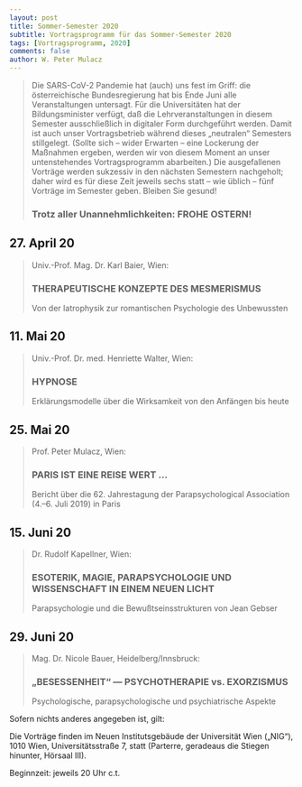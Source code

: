 ```yaml
---
layout: post
title: Sommer-Semester 2020
subtitle: Vortragsprogramm für das Sommer-Semester 2020
tags: [Vortragsprogramm, 2020]
comments: false
author: W. Peter Mulacz
---
```


> Die SARS-CoV-2 Pandemie hat (auch) uns fest im Griff:
> die österreichische Bundesregierung hat bis Ende Juni alle Veranstaltungen untersagt. Für die Universitäten hat der Bildungsminister verfügt, daß die Lehrveranstaltungen in diesem Semester ausschließlich in digitaler Form durchgeführt werden.
> Damit ist auch unser Vortragsbetrieb während dieses „neutralen“ Semesters stillgelegt.
> (Sollte sich – wider Erwarten – eine Lockerung der Maßnahmen ergeben, werden wir von diesem Moment an unser untenstehendes Vortragsprogramm abarbeiten.)
> Die ausgefallenen Vorträge werden sukzessiv in den nächsten Semestern nachgeholt; daher wird es für diese Zeit jeweils sechs statt – wie üblich – fünf Vorträge im Semester geben.
> Bleiben Sie gesund!
> ### Trotz aller Unannehmlichkeiten: FROHE OSTERN!


## 27. April 20
> Univ.-Prof. Mag. Dr. Karl Baier, Wien:
> ### THERAPEUTISCHE KONZEPTE DES MESMERISMUS
> Von der Iatrophysik zur romantischen Psychologie des Unbewussten

## 11. Mai 20
> Univ.-Prof. Dr. med. Henriette Walter, Wien:
> ### HYPNOSE
> Erklärungsmodelle über die Wirksamkeit von den Anfängen bis heute

## 25. Mai 20
> Prof. Peter Mulacz, Wien:
> ### PARIS IST EINE REISE WERT …
> Bericht über die 62. Jahrestagung der Parapsychological Association (4.–6. Juli 2019) in Paris

## 15. Juni 20
> Dr. Rudolf Kapellner, Wien:
> ### ESOTERIK, MAGIE, PARAPSYCHOLOGIE UND WISSENSCHAFT IN EINEM NEUEN LICHT
> Parapsychologie und die Bewußtseinsstrukturen von Jean Gebser

## 29. Juni 20
> Mag. Dr. Nicole Bauer, Heidelberg/Innsbruck:
> ### „BESESSENHEIT“ — PSYCHOTHERAPIE vs. EXORZISMUS
> Psychologische, parapsychologische und psychiatrische Aspekte



Sofern nichts anderes angegeben ist, gilt:

Die Vorträge finden im Neuen Institutsgebäude der Universität Wien („NIG“), 1010 Wien, Universitätsstraße 7, statt (Parterre, geradeaus die Stiegen hinunter, Hörsaal III).

Beginnzeit: jeweils 20 Uhr c.t.

